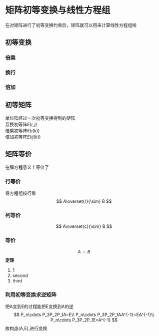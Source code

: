 # 矩阵初等变换与线性方程组
在对矩阵进行了初等变换约束后，矩阵就可以用来计算线性方程组啦
## 初等变换
### 倍乘
### 换行
### 倍加

## 初等矩阵
单位阵经过一次初等变换得到的矩阵  
互换初等阵$E(i,j)$  
倍乘初等阵$E(i(k))$  
倍加初等阵$E(ij(k))$
## 矩阵等价
在解方程意义上等价了  
### 行等价  
将方程组按行看
$$
A\overset{r}{\sim} B
$$
### 列等价
$$
A\overset{c}{\sim} B
$$
### 等价
$$
A\sim B
$$
**定理** 
1. 1
2. second
3. third
### 利用初等变换求逆矩阵
把A变到E的过程能把E变换到A的逆
$$
P_n\cdots P_3P_2P_1A=E\\
P_n\cdots P_3P_2P_1AA^{-1}=EA^{-1}\\
P_n\cdots P_3P_2P_1E=A^{-1}
$$
故构造(A,E),进行变换


